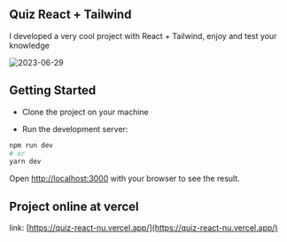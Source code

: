 ## Quiz React + Tailwind

I developed a very cool project with React + Tailwind, enjoy and test your knowledge

![2023-06-29](https://github.com/jadielsanttos/quiz-react/assets/82414367/10a94f5e-7835-41e4-a675-46514239ff83)

## Getting Started

- Clone the project on your machine

- Run the development server:

```bash
npm run dev
# or
yarn dev
```

Open [http://localhost:3000](http://localhost:3000) with your browser to see the result.

## Project online at vercel

link: [https://quiz-react-nu.vercel.app/](https://quiz-react-nu.vercel.app/)

